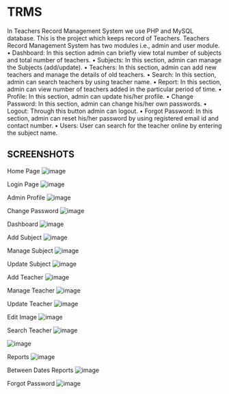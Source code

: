# TRMS

In Teachers Record Management System we use PHP and MySQL database. This 
is the project which keeps record of Teachers. Teachers Record Management 
System has two modules i.e., admin and user module.
• Dashboard: In this section admin can briefly view total number of subjects 
and total number of teachers.
• Subjects: In this section, admin can manage the Subjects (add/update).
• Teachers: In this section, admin can add new teachers and manage the 
details of old teachers.
• Search: In this section, admin can search teachers by using teacher name.
• Report: In this section, admin can view number of teachers added in the 
particular period of time.
• Profile: In this section, admin can update his/her profile.
• Change Password: In this section, admin can change his/her own
passwords.
• Logout: Through this button admin can logout.
• Forgot Password: In this section, admin can reset his/her password by 
using registered email id and contact number.
• Users: User can search for the teacher online by entering the subject name.

## SCREENSHOTS

Home Page
![image](https://github.com/ssneelu13/TRMS/assets/97376269/1cf82d2e-9a52-4f49-99dd-9811e24a1fe2)

Login Page
![image](https://github.com/ssneelu13/TRMS/assets/97376269/14967ff4-77ee-4905-bc45-0b4fea93cd4a)

Admin Profile
![image](https://github.com/ssneelu13/TRMS/assets/97376269/6b6b2833-230e-4054-9b7b-43b17d03e756)

Change Password
![image](https://github.com/ssneelu13/TRMS/assets/97376269/6d3377a4-8c3f-4329-9d27-f6599ea278b3)

Dashboard
![image](https://github.com/ssneelu13/TRMS/assets/97376269/073c632a-d74f-44ec-97e8-53aba6817886)

Add Subject
![image](https://github.com/ssneelu13/TRMS/assets/97376269/5493c44b-2117-49b5-9881-f489ca2aa761)

Manage Subject
![image](https://github.com/ssneelu13/TRMS/assets/97376269/5a936954-16a1-4faf-bdd5-754cefc229d0)


Update Subject
![image](https://github.com/ssneelu13/TRMS/assets/97376269/e772786e-182e-45d6-b03e-8e83bad4db0a)

Add Teacher
![image](https://github.com/ssneelu13/TRMS/assets/97376269/1e1220aa-79a6-49ed-b29d-f7a67fa4179f)

Manage Teacher
![image](https://github.com/ssneelu13/TRMS/assets/97376269/661a6f1e-85d7-4239-8b66-e16f38ab0bdd)

Update Teacher
![image](https://github.com/ssneelu13/TRMS/assets/97376269/0dcfe348-0212-4fb3-b976-b9161f0a2826)

Edit Image
![image](https://github.com/ssneelu13/TRMS/assets/97376269/2322437b-a4a5-4a44-bf60-45201186eb19)

Search Teacher
![image](https://github.com/ssneelu13/TRMS/assets/97376269/ef1141ef-d9c5-46d9-9831-26c8f7eae2a4)

![image](https://github.com/ssneelu13/TRMS/assets/97376269/5577b32a-c027-4118-9960-c94a49a1b73a)

Reports
![image](https://github.com/ssneelu13/TRMS/assets/97376269/fe6878e0-aae3-4bcd-8aa6-2e8c3635712c)

Between Dates Reports
![image](https://github.com/ssneelu13/TRMS/assets/97376269/0fb2175d-8b00-48e1-839c-4a5472e4b63e)

Forgot Password
![image](https://github.com/ssneelu13/TRMS/assets/97376269/5b4a16c6-b4e7-4f14-abb5-49d93ac86ac1)

